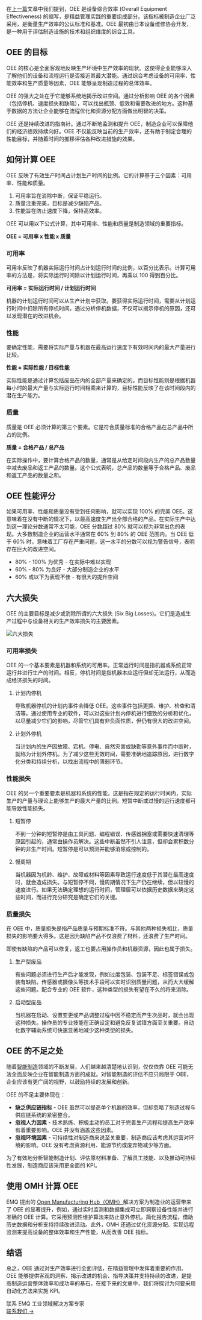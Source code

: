 在[上一篇](https://www.emqx.com/zh/blog/a-deep-dive-into-kpis-for-smart-manufacturing)文章中我们提到，OEE 是设备综合效率 (Overall Equipment Effectiveness) 的缩写，是精益管理实践的重要组成部分。该指标被制造企业广泛采用，是衡量生产效率的公认标准和基准。OEE 最初由日本设备维修协会开发，是一种用于评估制造设施的技术和组织维度的综合工具。

## OEE 的目标

OEE 的核心是全面客观地反映生产环境中生产效率的现状。这使得企业能够深入了解他们的设备和流程运行是否接近其最大潜能。通过综合考虑设备的可用率、性能效率和生产质量等因素，OEE 能够呈现制造过程的总体效率。

OEE 的强大之处在于它能够系统地揭示改进空间。通过分析影响 OEE 的各个因素（包括停机、速度损失和缺陷），可以找出瓶颈、低效和需要改进的地方。这种基于数据的方法让企业能够在流程优化和资源分配方面做出明智的决策。

OEE 还是持续改进的指南针。通过不断地监测和提升 OEE，制造企业可以保障他们的经济绩效持续向好。OEE 不仅能反映当前的生产效率，还有助于制定合理的性能目标，并随着时间的推移评估各种改进措施的效果。

## 如何计算 OEE

OEE 反映了有效生产时间占计划生产时间的比例。它的计算基于三个因素：可用率、性能和质量。

1. 可用率旨在消除中断，保证平稳运行。
2. 质量注重完美，目标是减少缺陷产品。
3. 性能旨在防止速度下降，保持高效率。

OEE 可以用以下公式计算，其中可用率、性能和质量是制造领域的重要指标。

**OEE = 可用率 x 性能 x 质量**

### 可用率

可用率反映了机器实际运行时间占计划运行时间的比例，以百分比表示。计算可用率的方法是，将实际运行时间除以计划运行时间，再乘以 100 得到百分比。

**可用率 = 实际运行时间 / 计划运行时间**

机器的计划运行时间可以从生产计划中获取。要获得实际运行时间，需要从计划运行时间中扣除所有停机时间。通过分析停机数据，不仅可以揭示停机的原因，还可以发现潜在的改进机会。

### 性能

要确定性能，需要将实际产量与机器在最高运行速度下有效时间内的最大产量进行比较。

**性能 = 实际性能 / 目标性能**

实际性能是通过计算包括废品在内的全部产量来确定的。而目标性能则是根据机器每小时的最大产量与实际运行时间相乘来计算的，目标性能反映了在该时间段内的潜在生产能力。

### 质量

质量是 OEE 必须计算的第三个要素。它是符合质量标准的合格产品在总产品中所占的比例。

**质量 = 合格产品 / 总产品**

在实际操作中，要计算合格产品的数量，通常是从给定时间段内生产的总产品数量中减去废品和返工产品的数量。这个公式表明，总产品的数量等于合格产品、废品和返工产品的数量之和。

## OEE 性能评分

如果可用率、性能和质量没有受到任何影响，就可以实现 100% 的完美 OEE。这意味着在没有中断的情况下，以最高速度生产出全部合格的产品。在实际生产中达到这一理论分数通常不太可能，OEE 分数超过 80% 就可以视为非常出色的表现。大多数制造企业的运营水平通常在 60% 到 80% 的 OEE 范围内。当 OEE 低于 60% 时，意味着工厂存在严重问题，这一水平的分数可以视为警告信号，表明存在巨大的改进空间。

- 80% - 100% 为优秀 - 在实际中难以实现
- 60% - 80% 为良好 - 大部分制造企业的水平
- 60% 或以下为表现不佳 - 有很大的提升空间

## 六大损失

OEE 的主要目标是减少或消除所谓的六大损失 (Six Big Losses)。它们是造成生产过程中与设备相关的生产效率损失的主要因素。

![六大损失](https://assets.emqx.com/images/72e6794a0b877704a33ed8e9ffc62ebc.png?imageMogr2/thumbnail/1520x)

### 可用率损失

OEE 的一个基本要素是机器和系统的可用率。正常运行时间是指机器或系统正常运行并进行生产的时间。相反，停机时间是指机器本应运行但却无法运行，从而造成经济损失的时间。

1. 计划内停机

   导致机器停机的计划内事件会降低 OEE。这些事件包括更换、维护、检查和清洁等。通过使用专业的软件，可以对这些计划内停机进行细致的分析和优化，以尽量减少它们的影响，尽管它们具有非负面性质，但仍有很大的改进空间。

2. 计划外停机

   当计划内的生产因故障、宕机、停电、自然灾害或缺勤等意外事件而中断时，就称为计划外停机。为了减少这些无效时间，需要准确地追踪原因，进行数字化分类和持续分析，以找出流程中的薄弱环节。

### 性能损失

OEE 的另一个重要要素是机器和系统的性能。这是指在规定的运行时间内，实际生产的产量与理论上能够生产的最大产量的比例。短暂中断或过慢的运行速度都可能导致性能损失。

1. 短暂停

   不到一分钟的短暂停是由工具问题、编程错误、传感器拥塞或需要快速清理等原因引起的，通常由操作员解决。这些中断虽然不引人注意，但却会累积数分钟的非生产时间。短暂停是可以预测并能够消除或控制的。

2. 慢周期

   当机器因为机龄、维护、故障或材料等因素导致运行速度低于其潜在最高速度时，就会造成损失。与短暂停不同，慢周期情况下生产仍在继续，但以较慢的速度进行。如果无法确定理想的运行时间，管理层可以依据历史数据来确定这些时间，而进行充分研究是确定它们的关键。

### 质量损失

在 OEE 中，质量损失是指产品质量与预期标准不符。与其他两种损失相比，质量损失的影响要大得多。这是因为缺陷产品不仅浪费了材料，还浪费了生产时间。

即使有缺陷的产品可以修复，返工也要占用操作员和机器资源，因此也属于损失。

1. 生产型废品

   有些问题必须进行生产后才能发现，例如过度包装、包装不足、标签错误或包装有缺陷。传感器或摄像头等技术手段可以实时识别质量问题，从而大大缓解这些问题。配合专业的 OEE 软件，这种类型的损失有望在不久的将来消除。

2. 启动型废品

   当机器在启动、设置变更或产品调整过程中因不稳定而产生次品时，就会出现这种损失。操作员的专业技能在正确设定和避免反复试错方面至关重要。自动化数字辅助系统可快速显著地减少这种类型的损失。

## OEE 的不足之处

随着[智能制造](https://www.emqx.com/zh/blog/the-smart-manufacturing-revolution)领域的不断发展，人们越来越清楚地认识到，仅仅依靠 OEE 可能无法全面反映企业在智能制造方面的成就。对智能制造的评估不应只局限于 OEE，企业应该有更广阔的视野，以鼓励持续的发展和创新。

OEE 的不足主要体现在：

- **缺乏供应链指标** - OEE 虽然可以提高单个机器的效率，但却忽略了制造过程与供应链系统的紧密整合。
- **忽视人力因素** - 技术熟练、积极主动的员工对于完善生产流程和提高生产效率有着重要影响。OEE 并没有涵盖这些因素。
- **忽视环境因素** - 可持续性对制造商来说至关重要，制造商应该考虑其运营对环境的影响。OEE 没有考虑资源利用、能源节约或废弃物减少等方面。

为了有效地分析智能制造计划、评估原材料准备、了解员工技能、以及推动可持续性发展，制造商应该采用更全面的 KPI。

## 使用 OMH 计算 OEE

EMQ 提出的 [Open Manufacturing Hub（OMH）](https://www.emqx.com/zh/blog/open-manufacturing-hub-a-reference-architecture-for-industrial-iot)解决方案为制造业的运营带来了 OEE 的显著提升，例如，通过实时监测和数据集成可立即洞察设备性能并进行准确的 OEE 计算。它采用预测性维护算法来防止意外停机，简化报告流程，借助历史数据和分析支持持续改进活动。此外，OMH 还通过优化资源分配、实现远程监测来提高设备的整体效率和生产性能，从而改善 OEE 指标。

## 结语

总之，OEE 通过对生产效率进行全面评估，在精益管理中发挥着重要的作用。OEE 能够提供客观的洞察、揭示改进的机会、指导决策并支持持续的改进，是提高制造运营整体效率和成功率的基石。在接下来的文章中，我们将探讨为何要采用自动化方法来实施 KPI。



<section class="promotion">
    <div>
        联系 EMQ 工业领域解决方案专家
    </div>
    <a href="https://www.emqx.com/zh/contact?product=solutions" class="button is-gradient px-5">联系我们 →</a>
</section>
